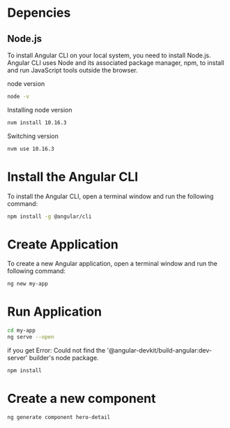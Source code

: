 # Depencies

## Node.js

To install Angular CLI on your local system, you need to install Node.js. Angular CLI uses Node and its associated package manager, npm, to install and run JavaScript tools outside the browser.


node version 

```bash
node -v
```

Installing node version 

```bash 
nvm install 10.16.3
```

Switching version

```bash
nvm use 10.16.3
```

# Install the Angular CLI

To install the Angular CLI, open a terminal window and run the following command:

```bash
npm install -g @angular/cli
```

# Create Application

To create a new Angular application, open a terminal window and run the following command:

```bash
ng new my-app
```

# Run Application
```bash
cd my-app
ng serve --open
```

if you get Error: Could not find the '@angular-devkit/build-angular:dev-server' builder's node package.

```bash
npm install
```

# Create a new component
```bash
ng generate component hero-detail
```

